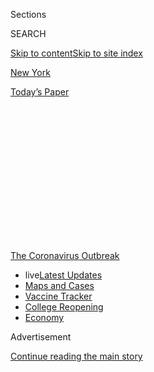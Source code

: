 <div id="app">

<div>

<div>

<div>

<div class="NYTAppHideMasthead css-1q2w90k e1suatyy0">

<div class="section css-ui9rw0 e1suatyy2">

<div class="css-eph4ug er09x8g0">

<div class="css-6n7j50">

</div>

<span class="css-1dv1kvn">Sections</span>

<div class="css-10488qs">

<span class="css-1dv1kvn">SEARCH</span>

</div>

[Skip to content](#site-content)[Skip to site index](#site-index)

</div>

<div id="masthead-section-label" class="css-1wr3we4 eaxe0e00">

[New
York](https://www.nytimes.com/section/nyregion)

</div>

<div class="css-10698na e1huz5gh0">

</div>

</div>

<div id="masthead-bar-one" class="section hasLinks css-15hmgas e1csuq9d3">

<div class="css-uqyvli e1csuq9d0">

</div>

<div class="css-1uqjmks e1csuq9d1">

</div>

<div class="css-9e9ivx">

[](https://myaccount.nytimes.com/auth/login?response_type=cookie&client_id=vi)

</div>

<div class="css-1bvtpon e1csuq9d2">

[Today’s
Paper](https://www.nytimes.com/section/todayspaper)

</div>

</div>

</div>

</div>

<div data-aria-hidden="false">

<div id="site-content" data-role="main">

<div>

<div class="css-1aor85t" style="opacity:0.000000001;z-index:-1;visibility:hidden">

<div class="css-1hqnpie">

<div class="css-epjblv">

<span class="css-17xtcya">[New
York](/section/nyregion)</span><span class="css-x15j1o">|</span><span class="css-fwqvlz">He
Needs Jobless Benefits. He Was Told to Find a Fax
Machine.</span>

</div>

<div class="css-k008qs">

<div class="css-1iwv8en">

<span class="css-18z7m18"></span>

<div>

</div>

</div>

<span class="css-1n6z4y">https://nyti.ms/34bHprj</span>

<div class="css-1705lsu">

<div class="css-4xjgmj">

<div class="css-4skfbu" data-role="toolbar" data-aria-label="Social Media Share buttons, Save button, and Comments Panel with current comment count" data-testid="share-tools">

  - 
  - 
  - 
  - 
    
    <div class="css-6n7j50">
    
    </div>

  - 

</div>

</div>

</div>

</div>

</div>

</div>

<div id="NYT_TOP_BANNER_REGION" class="css-13pd83m">

<div>

<div id="styln-prism-menu-1592847958612" class="section interactive-content interactive-size-medium css-1edisqu">

<div class="css-17ih8de interactive-body">

<div id="scroll-container" class="css-1gj85ro">

[<span class="styln-title-wrap"><span class="css-1pje3qr">The
Coronavirus</span><span class="css-1pje3qr">
Outbreak</span></span>](https://www.nytimes.com/news-event/coronavirus?action=click&pgtype=Article&state=default&region=TOP_BANNER&context=storylines_menu)

  - <span class="css-kqxiym" data-emphasize="true">live</span>[Latest
    Updates](https://www.nytimes.com/2020/08/04/world/coronavirus-cases.html?action=click&pgtype=Article&state=default&region=TOP_BANNER&context=storylines_menu)
  - [Maps and
    Cases](https://www.nytimes.com/interactive/2020/us/coronavirus-us-cases.html?action=click&pgtype=Article&state=default&region=TOP_BANNER&context=storylines_menu)
  - [Vaccine
    Tracker](https://www.nytimes.com/interactive/2020/science/coronavirus-vaccine-tracker.html?action=click&pgtype=Article&state=default&region=TOP_BANNER&context=storylines_menu)
  - [College
    Reopening](https://www.nytimes.com/2020/08/02/us/covid-college-reopening.html?action=click&pgtype=Article&state=default&region=TOP_BANNER&context=storylines_menu)
  - [Economy](https://www.nytimes.com/live/2020/08/04/business/stock-market-today-coronavirus?action=click&pgtype=Article&state=default&region=TOP_BANNER&context=storylines_menu)

</div>

</div>

</div>

</div>

</div>

<div id="top-wrapper" class="css-1sy8kpn">

<div id="top-slug" class="css-l9onyx">

Advertisement

</div>

[Continue reading the main
story](#after-top)

<div class="ad top-wrapper" style="text-align:center;height:100%;display:block;min-height:250px">

<div id="top" class="place-ad" data-position="top" data-size-key="top">

</div>

</div>

<div id="after-top">

</div>

</div>

<div>

<div id="sponsor-wrapper" class="css-1hyfx7x">

<div id="sponsor-slug" class="css-19vbshk">

Supported by

</div>

[Continue reading the main
story](#after-sponsor)

<div id="sponsor" class="ad sponsor-wrapper" style="text-align:center;height:100%;display:block">

</div>

<div id="after-sponsor">

</div>

</div>

<div class="css-186x18t">

</div>

<div class="css-1vkm6nb ehdk2mb0">

# He Needs Jobless Benefits. He Was Told to Find a Fax Machine.

</div>

Thousands of newly unemployed New Yorkers desperate to stay afloat are
being frustrated by the state’s 1970s-era technology.

<div class="css-79elbk" data-testid="photoviewer-wrapper">

<div class="css-z3e15g" data-testid="photoviewer-wrapper-hidden">

</div>

<div class="css-1a48zt4 ehw59r15" data-testid="photoviewer-children">

![<span class="css-16f3y1r e13ogyst0" data-aria-hidden="true">“Scary
things are going on in our life right now,” said Mohammed Saiful Islam,
a Lyft driver who has been idled by the
pandemic. </span><span class="css-cnj6d5 e1z0qqy90" itemprop="copyrightHolder"><span class="css-1ly73wi e1tej78p0">Credit...</span><span><span>Ryan
Christopher Jones for The New York
Times</span></span></span>](https://static01.nyt.com/images/2020/04/03/nyregion/00nyvirus-unemployed1/merlin_171263199_c45860ee-a2d3-43af-b58a-15b0e3edde63-articleLarge.jpg?quality=75&auto=webp&disable=upscale)

</div>

</div>

<div class="css-18e8msd">

<div class="css-vp77d3 epjyd6m0">

<div class="css-1baulvz">

By [<span class="css-1baulvz last-byline" itemprop="name">Patrick
McGeehan</span>](https://www.nytimes.com/by/patrick-mcgeehan)

</div>

</div>

  - 
    
    <div class="css-ld3wwf e16638kd2">
    
    Published April 4, 2020Updated April 16,
    2020
    
    </div>

  - 
    
    <div class="css-4xjgmj">
    
    <div class="css-pvvomx" data-role="toolbar" data-aria-label="Social Media Share buttons, Save button, and Comments Panel with current comment count" data-testid="share-tools">
    
      - 
      - 
      - 
      - 
        
        <div class="css-6n7j50">
        
        </div>
    
      - 
    
    </div>
    
    </div>

</div>

</div>

<div class="section meteredContent css-1r7ky0e" name="articleBody" itemprop="articleBody">

<div class="css-1fanzo5 StoryBodyCompanionColumn">

<div class="css-53u6y8">

Mohammed Saiful Islam got a taste of how antiquated the technology that
runs New York State’s unemployment-insurance system is when he had to go
to a Staples store in the middle of a pandemic to fax his pay stubs to
Albany.

Mr. Islam, a Lyft driver who lives in Queens and has been idled by the
outbreak, is among more than 450,000 New Yorkers who have tried, often
in vain, to apply for
[unemployment](https://www.nytimes.com/2020/04/16/us/california-unemployment-edd-coronavirus.html)
benefits in the past three weeks.

As he and many others discovered, the state’s archaic systems were
woefully unprepared for the deluge of claims. In Mr. Islam’s case, he
said it took him four days to reach someone who could explain what he
had to do to complete the application process.

State officials admitted as recently as last summer that there were
problems with the technology used for such applications, describing New
York’s unemployment-insurance systems as relics from the heyday of
mainframe computers.

</div>

</div>

<div class="css-1fanzo5 StoryBodyCompanionColumn">

<div class="css-53u6y8">

The software programs that run the systems were “written in the 1970s
and 1980s and remain constrained by the technology of that era,”
officials wrote while seeking bids as part of a planned modernization
project.

In March, when hundreds of thousands of workers whose jobs had suddenly
evaporated started trying to log onto the Labor Department website or
call its phone lines, the systems failed.

Would-be applicants’ frustration grew as their computer screens froze
repeatedly and their calls went unanswered for days. Some attempts to
apply for benefits yielded a pop-up message that suggested using
Netscape, a browser that effectively no longer exists.

Mr. Islam, who had never applied for jobless benefits in the 35 years
since he immigrated from Bangladesh, said he was taken aback to hear
that he had to find a fax machine to complete his claim.

But he put on a face mask and gloves and warily trudged off to a Staples
store. Late this week, he was still waiting to hear how much he would
receive, and when.

</div>

</div>

<div class="css-1fanzo5 StoryBodyCompanionColumn">

<div class="css-53u6y8">

“Scary things are going on in our life right now,” Mr. Islam, 49, said
in an interview from the home he shares with his wife and four
children.

<div id="NYT_MAIN_CONTENT_1_REGION" class="css-9tf9ac">

<div>

<div id="styln-covid-updates-world" class="section interactive-content interactive-size-medium css-1ftcdic">

<div class="css-17ih8de interactive-body">

<div id="styln-briefing-block" data-asset-id="QXJ0aWNsZTpueXQ6Ly9hcnRpY2xlLzNhNGMwYWI5LWIwY2QtNWQwOS1hZTgwLTdjMGU3ZTA1OWQ2OA==">

<div class="briefing-block-header-section">

# [Latest Updates: Global Coronavirus Outbreak](https://www.nytimes.com/2020/08/04/world/coronavirus-cases.html?action=click&pgtype=Article&state=default&region=MAIN_CONTENT_1&context=storylines_live_updates)

<div class="briefing-block-ts">

Updated 2020-08-04T20:50:09.557Z

</div>

</div>

  - [Novavax sees encouraging results from two studies of its
    experimental
    vaccine.](https://www.nytimes.com/2020/08/04/world/coronavirus-cases.html?action=click&pgtype=Article&state=default&region=MAIN_CONTENT_1&context=storylines_live_updates#link-1228a480)
  - [Public and private schools in Maryland and elsewhere are divided
    over in-person
    instruction.](https://www.nytimes.com/2020/08/04/world/coronavirus-cases.html?action=click&pgtype=Article&state=default&region=MAIN_CONTENT_1&context=storylines_live_updates#link-4825b93)
  - [The United Nations calls on policymakers to ‘plan thoroughly for
    school
    reopenings.’](https://www.nytimes.com/2020/08/04/world/coronavirus-cases.html?action=click&pgtype=Article&state=default&region=MAIN_CONTENT_1&context=storylines_live_updates#link-50f7386d)

<div class="briefing-block-footer">

<div class="briefing-block-footer-meta">

[See more
updates](https://www.nytimes.com/2020/08/04/world/coronavirus-cases.html?action=click&pgtype=Article&state=default&region=MAIN_CONTENT_1&context=storylines_live_updates)

</div>

<div class="briefing-block-briefinglinks">

<span>More live coverage:</span>
[Markets](https://www.nytimes.com/live/2020/08/04/business/stock-market-today-coronavirus?action=click&pgtype=Article&state=default&region=MAIN_CONTENT_1&context=storylines_live_updates)

</div>

</div>

</div>

</div>

</div>

</div>

</div>

New York’s governor, Andrew M. Cuomo, acknowledged the problems with the
unemployment-claims process on Tuesday.

“I apologize for the pain,” Mr. Cuomo said at a news conference. “It
must be infuriating to deal with.”

The Labor Department, he said, had received 1.2 million calls the day
before, after getting more than seven million calls last week. But the
state reported just 80,000 claims for the week that ended March 20 and
just 370,000 last week, far fewer than either California and
Pennsylvania reported.

“The staff at the Department of Labor are killing themselves to try to
deal with this situation,” said Richard Blum, a lawyer with the Legal
Aid Society who advocates for worker protections and benefits. “But the
problems that they and applicants are facing are the results of
long-term disinvestment in the system.”

Department officials did not respond to repeated inquiries about the
computer systems.

New York is not the only state having trouble handling the tidal wave of
unemployment claims.

On Thursday, the executive director of Florida’s Department of Economic
Opportunity publicly
[apologized](https://www.tampabay.com/news/health/2020/04/02/i-apologize-for-floridas-unemployment-website-fiasco-director-says/)
after the state’s unemployment website failed. Auditors had warned the
governor, Ron DeSantis,
about[problems](https://www.tampabay.com/news/health/2020/03/31/ron-desantis-was-warned-about-floridas-broken-unemployment-website-last-year-audit-shows/)
with the website last year.

</div>

</div>

<div class="css-1fanzo5 StoryBodyCompanionColumn">

<div class="css-53u6y8">

Connecticut has a backlog that could take five weeks to process because
its computer system is also at least 40 years old, said Nancy Steffens,
a spokeswoman for the state’s Labor Department.

Ms. Steffens said that Connecticut has had to resort to recruiting
retirees who knew how to program in COBOL, a nearly extinct computer
language. Connecticut and four other states are involved in a joint
project meant to overhaul their systems but it will not be finished
before next year, she said.

New York is not part of that effort. Instead, in 2017, the state sought
bids for a “solution” to its unemployment-insurance system. Last year,
it
[awarded](https://www.osc.state.ny.us/press/releases/july19/070119.htm)
a $56 million, five-year contract for that solution to Tata Consultancy
Services, which is based in Mumbai.

In a subsequent solicitation last July, the state used similar wording
to describe its “outdated and expensive mainframe-based” systems,
suggesting that the modernization effort would take more time.

The repeated crashing of New York’s online application system was a
relatively minor setback for Elizabeth Lucia, considering what she has
been through lately. Ms. Lucia, who is 30 and several months pregnant,
lost two jobs on the same night last month.

</div>

</div>

<div class="css-79elbk" data-testid="photoviewer-wrapper">

<div class="css-z3e15g" data-testid="photoviewer-wrapper-hidden">

</div>

<div class="css-1a48zt4 ehw59r15" data-testid="photoviewer-children">

![<span class="css-16f3y1r e13ogyst0" data-aria-hidden="true">“Getting
unemployment would be a matter of sinking or swimming,” said Elizabeth
Lucia, of Vestal, N.Y., who is pregnant and who recently lost two jobs
on the same
night.</span><span class="css-cnj6d5 e1z0qqy90" itemprop="copyrightHolder"><span class="css-1ly73wi e1tej78p0">Credit...</span><span>Heather
Ainsworth for The New York
Times</span></span>](https://static01.nyt.com/images/2020/04/04/nyregion/04nyvirus-unemployed2/merlin_171267138_9d52e816-bbc9-4fdc-98e6-f64bdf717c09-articleLarge.jpg?quality=75&auto=webp&disable=upscale)

</div>

</div>

<div class="css-1fanzo5 StoryBodyCompanionColumn">

<div class="css-53u6y8">

After Mr. Cuomo ordered nonessential work to stop, she could no longer
do either her main job, at the furniture chain Raymour & Flanigan, or
her side gig in real-estate sales. Raymour & Flanigan later furloughed
her, but the company said it would keep her on its health-insurance
plan.

</div>

</div>

<div class="css-1fanzo5 StoryBodyCompanionColumn">

<div class="css-53u6y8">

Ms. Lucia, who lives in Vestal, N.Y., heard recently that property
showings were still allowed, but she decided to stay home anyway.

“I need to be healthy to give birth in a month,” she explained.

Now, she said, she was counting on unemployment checks to cover her rent
and mounting
expenses.

<div id="NYT_MAIN_CONTENT_3_REGION" class="css-9tf9ac">

<div>

<div id="styln-prism-freeform-1594220623585" class="section interactive-content interactive-size-medium css-1ftcdic">

<div class="css-17ih8de interactive-body">

<div id="prism-freeform-block-85410" class="css-19mumt8" data-role="complementary" data-storyline="The Coronavirus Outbreak" data-truncated="true" tabindex="0">

<div class="css-a8d9oz">

<div class="css-eb027h">

[](https://www.nytimes.com/news-event/coronavirus?action=click&pgtype=Article&state=default&region=MAIN_CONTENT_3&context=storylines_faq)

### The Coronavirus Outbreak ›

#### Frequently Asked Questions

Updated August 4, 2020

  - #### I have antibodies. Am I now immune?
    
      - As of right now,[that seems likely, for at least several
        months.](https://www.nytimes.com/2020/07/22/health/covid-antibodies-herd-immunity.html?action=click&pgtype=Article&state=default&region=MAIN_CONTENT_3&context=storylines_faq)
        There have been frightening accounts of people suffering what
        seems to be a second bout of Covid-19. But experts say these
        patients may have a drawn-out course of infection, with the
        virus taking a slow toll weeks to months after initial exposure.
        People infected with the coronavirus typically
        [produce](https://www.nature.com/articles/s41586-020-2456-9)
        immune molecules called antibodies, which are [protective
        proteins made in response to an
        infection](https://www.nytimes.com/2020/05/07/health/coronavirus-antibody-prevalence.html?action=click&pgtype=Article&state=default&region=MAIN_CONTENT_3&context=storylines_faq)[.
        These antibodies
        may](https://www.nytimes.com/2020/05/07/health/coronavirus-antibody-prevalence.html?action=click&pgtype=Article&state=default&region=MAIN_CONTENT_3&context=storylines_faq)
        last in the body [only two to three
        months](https://www.nature.com/articles/s41591-020-0965-6),
        which may seem worrisome, but that’s perfectly normal after an
        acute infection subsides, said Dr. Michael Mina, an immunologist
        at Harvard University. It may be possible to get the coronavirus
        again, but it’s highly unlikely that it would be possible in a
        short window of time from initial infection or make people
        sicker the second time.

  - #### I’m a small-business owner. Can I get relief?
    
      - The [stimulus bills enacted in
        March](https://www.nytimes.com/article/small-business-loans-stimulus-grants-freelancers-coronavirus.html?action=click&pgtype=Article&state=default&region=MAIN_CONTENT_3&context=storylines_faq)
        offer help for the millions of American small businesses. Those
        eligible for aid are businesses and nonprofit organizations with
        fewer than 500 workers, including sole proprietorships,
        independent contractors and freelancers. Some larger companies
        in some industries are also eligible. The help being offered,
        which is being managed by the Small Business Administration,
        includes the Paycheck Protection Program and the Economic Injury
        Disaster Loan program. But lots of folks have [not yet seen
        payouts.](https://www.nytimes.com/interactive/2020/05/07/business/small-business-loans-coronavirus.html?action=click&pgtype=Article&state=default&region=MAIN_CONTENT_3&context=storylines_faq)
        Even those who have received help are confused: The rules are
        draconian, and some are stuck sitting on [money they don’t know
        how to
        use.](https://www.nytimes.com/2020/05/02/business/economy/loans-coronavirus-small-business.html?action=click&pgtype=Article&state=default&region=MAIN_CONTENT_3&context=storylines_faq)
        Many small-business owners are getting less than they expected
        or [not hearing anything at
        all.](https://www.nytimes.com/2020/06/10/business/Small-business-loans-ppp.html?action=click&pgtype=Article&state=default&region=MAIN_CONTENT_3&context=storylines_faq)

  - #### What are my rights if I am worried about going back to work?
    
      - Employers have to provide [a safe
        workplace](https://www.osha.gov/SLTC/covid-19/standards.html)
        with policies that protect everyone equally. [And if one of your
        co-workers tests positive for the coronavirus, the
        C.D.C.](https://www.nytimes.com/article/coronavirus-money-unemployment.html?action=click&pgtype=Article&state=default&region=MAIN_CONTENT_3&context=storylines_faq)
        has said that [employers should tell their
        employees](https://www.cdc.gov/coronavirus/2019-ncov/community/guidance-business-response.html)
        -- without giving you the sick employee’s name -- that they may
        have been exposed to the virus.

  - #### Should I refinance my mortgage?
    
      - [It could be a good
        idea,](https://www.nytimes.com/article/coronavirus-money-unemployment.html?action=click&pgtype=Article&state=default&region=MAIN_CONTENT_3&context=storylines_faq)
        because mortgage rates have [never been
        lower.](https://www.nytimes.com/2020/07/16/business/mortgage-rates-below-3-percent.html?action=click&pgtype=Article&state=default&region=MAIN_CONTENT_3&context=storylines_faq)
        Refinancing requests have pushed mortgage applications to some
        of the highest levels since 2008, so be prepared to get in line.
        But defaults are also up, so if you’re thinking about buying a
        home, be aware that some lenders have tightened their standards.

  - #### What is school going to look like in September?
    
      - It is unlikely that many schools will return to a normal
        schedule this fall, requiring the grind of [online
        learning](https://www.nytimes.com/2020/06/05/us/coronavirus-education-lost-learning.html?action=click&pgtype=Article&state=default&region=MAIN_CONTENT_3&context=storylines_faq),
        [makeshift child
        care](https://www.nytimes.com/2020/05/29/us/coronavirus-child-care-centers.html?action=click&pgtype=Article&state=default&region=MAIN_CONTENT_3&context=storylines_faq)
        and [stunted
        workdays](https://www.nytimes.com/2020/06/03/business/economy/coronavirus-working-women.html?action=click&pgtype=Article&state=default&region=MAIN_CONTENT_3&context=storylines_faq)
        to continue. California’s two largest public school districts —
        Los Angeles and San Diego — said on July 13, that [instruction
        will be remote-only in the
        fall](https://www.nytimes.com/2020/07/13/us/lausd-san-diego-school-reopening.html?action=click&pgtype=Article&state=default&region=MAIN_CONTENT_3&context=storylines_faq),
        citing concerns that surging coronavirus infections in their
        areas pose too dire a risk for students and teachers. Together,
        the two districts enroll some 825,000 students. They are the
        largest in the country so far to abandon plans for even a
        partial physical return to classrooms when they reopen in
        August. For other districts, the solution won’t be an
        all-or-nothing approach. [Many
        systems](https://bioethics.jhu.edu/research-and-outreach/projects/eschool-initiative/school-policy-tracker/),
        including the nation’s largest, New York City, are devising
        [hybrid
        plans](https://www.nytimes.com/2020/06/26/us/coronavirus-schools-reopen-fall.html?action=click&pgtype=Article&state=default&region=MAIN_CONTENT_3&context=storylines_faq)
        that involve spending some days in classrooms and other days
        online. There’s no national policy on this yet, so check with
        your municipal school system regularly to see what is happening
        in your
community.

<div id="styln-survey-component-85410" class="styln-survey-component" data-surveyname="faq" data-surveystoryline="coronavirus">

</div>

</div>

<div class="css-6mllg9">

</div>

<div class="css-pmm6ed">

<span class="css-5gimkt"></span>

</div>

</div>

</div>

</div>

</div>

</div>

</div>

“I already have a medical bill in the mail for $1,100 that I’m trying to
figure out what to do with,” she said, adding that “getting unemployment
would be a matter of sinking or swimming.”

Navigating the Labor Department’s overloaded system has been a challenge
even for tech-savvy applicants like Eric Saari, who said he had once
designed mobile apps for IBM.

Mr. Saari, 50, said he worried that he might become homeless if he was
unable to get unemployment benefits. He had been driving a taxi in
Saratoga Springs, N.Y., until early March when a visibly ill passenger
wearing a mask said he might have the virus.

Mr. Saari quit driving after that and said he was down to his last
several hundred dollars, which he needed to buy food for the next month.
He has tried seven different websites and the phone numbers of at least
three government agencies to try to get help filing a claim, he said.

“Right now,” he said, “it’s unfortunately impossible, as far as I can
tell.”

Congress has promised those who are now unemployed especially generous
benefits for the next few months: $600 a week through July, on top of
what they would typically get from their home states.

</div>

</div>

<div class="css-1fanzo5 StoryBodyCompanionColumn">

<div class="css-53u6y8">

But New York residents stand to collect less than recipients in nearby
states. The maximum weekly benefit in New York is $504 a week, compared
with
[$631](https://www.cbia.com/news/issues-policies/ct-raises-unemployment-benefit/)
in Connecticut,
[$713](https://www.nj.gov/labor/lwdhome/press/2019/20200113_benefitrates.shtml)
in New Jersey and
[$823](https://www.mass.gov/info-details/how-your-unemployment-benefits-are-determined#calculating-your-maximum-benefit-credit-)
in Massachusetts.

“New York’s benefits system is unusually stingy,” said Paul K. Sonn, the
state policy program director at the National Employment Law Project,
which advocates for low-wage workers. Despite the state’s progressive
image, Mr. Sonn said, “New York is not a leading state in providing
economic security for jobless workers.”

But the $2 trillion stimulus package that Congress approved has made far
more people eligible for unemployment benefits, including artists and
other freelancers, said Nicole Salk, senior staff attorney at Legal
Services N.Y.C.

She said she had been counseling some people about how to apply for
benefits and avoid pitfalls in the process.

New York, she added, also had a distinctly punitive approach when
calculating benefits for part-time workers that withholds 25 percent of
what they receive in a week for each day they work, no matter how many
hours they put in.

That means that if an unemployed actress spent just an hour or two a day
three days a week delivering groceries for a service like Instacart, she
would forfeit 75 percent of her weekly check.

The rule, which is inconsistent with how other states handle part-time
work, gives unemployed New Yorkers a strong incentive to remain idle
while they collect benefits, Ms. Salk said.

</div>

</div>

<div class="css-1fanzo5 StoryBodyCompanionColumn">

<div class="css-53u6y8">

Legislation to change the rule appeared to have the support of Mr. Cuomo
and legislative leaders last year, she said, but no bill was ever signed
into law.

Mr. Blum said he was told why: The Labor Department’s primitive
computers could not be reprogrammed quickly enough to make the
adjustment.

Alex Traub contributed reporting

</div>

</div>

</div>

<div>

</div>

<div>

</div>

<div>

</div>

<div>

<div id="bottom-wrapper" class="css-1ede5it">

<div id="bottom-slug" class="css-l9onyx">

Advertisement

</div>

[Continue reading the main
story](#after-bottom)

<div id="bottom" class="ad bottom-wrapper" style="text-align:center;height:100%;display:block;min-height:90px">

</div>

<div id="after-bottom">

</div>

</div>

</div>

</div>

</div>

## Site Index

<div>

</div>

## Site Information Navigation

  - [© <span>2020</span> <span>The New York Times
    Company</span>](https://help.nytimes.com/hc/en-us/articles/115014792127-Copyright-notice)

<!-- end list -->

  - [NYTCo](https://www.nytco.com/)
  - [Contact
    Us](https://help.nytimes.com/hc/en-us/articles/115015385887-Contact-Us)
  - [Work with us](https://www.nytco.com/careers/)
  - [Advertise](https://nytmediakit.com/)
  - [T Brand Studio](http://www.tbrandstudio.com/)
  - [Your Ad
    Choices](https://www.nytimes.com/privacy/cookie-policy#how-do-i-manage-trackers)
  - [Privacy](https://www.nytimes.com/privacy)
  - [Terms of
    Service](https://help.nytimes.com/hc/en-us/articles/115014893428-Terms-of-service)
  - [Terms of
    Sale](https://help.nytimes.com/hc/en-us/articles/115014893968-Terms-of-sale)
  - [Site
    Map](https://spiderbites.nytimes.com)
  - [Help](https://help.nytimes.com/hc/en-us)
  - [Subscriptions](https://www.nytimes.com/subscription?campaignId=37WXW)

</div>

</div>

</div>

</div>
